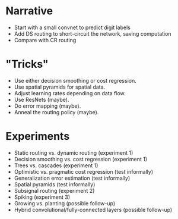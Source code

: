 # Narrative

- Start with a small convnet to predict digit labels
- Add DS routing to short-circuit the network, saving computation
- Compare with CR routing

# "Tricks"
- Use either decision smoothing or cost regression.
- Use spatial pyramids for spatial data.
- Adjust learning rates depending on data flow.
- Use ResNets (maybe).
- Do error mapping (maybe).
- Anneal the routing policy (maybe).

# Experiments

- Static routing vs. dynamic routing (experiment 1)
- Decision smoothing vs. cost regression (experiment 1)
- Trees vs. cascades (experiment 1)
- Optimistic vs. pragmatic cost regression (test informally)
- Generalization error estimation (test informally)
- Spatial pyramids (test informally)
- Subsignal routing (experiment 2)
- Spiking (experiment 3)
- Growing vs. planting (possible follow-up)
- Hybrid convolutional/fully-connected layers (possible follow-up)
